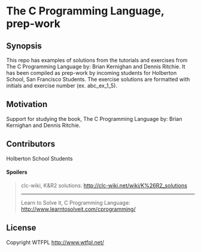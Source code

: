# The C Programming Language, prep-work #

## Synopsis ##

This repo has examples of solutions from the tutorials and exercises from The C Programming Language by: Brian Kernighan and Dennis Ritchie.  It has been compiled as prep-work by incoming students for Holberton School, San Francisco Students.  The exercise solutions are formatted with initials and exercise number (ex. abc_ex_1_5).

## Motivation ##

Support for studying the book, The C Programming Language by: Brian Kernighan and Dennis Ritchie.

## Contributors ###

Holberton School Students

#### Spoilers ####

> clc-wiki, K&R2 solutions:
> http://clc-wiki.net/wiki/K%26R2_solutions
> - - - -
> Learn to Solve it, C Programming Language:
> http://www.learntosolveit.com/cprogramming/

## License ##

Copyright WTFPL http://www.wtfpl.net/